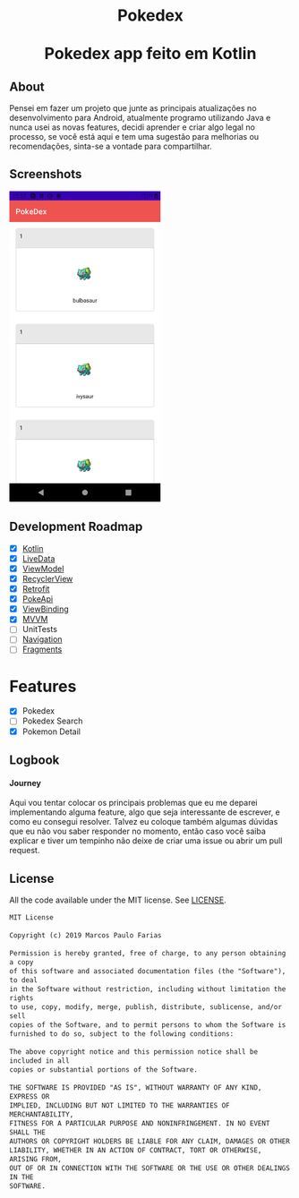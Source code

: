 <h1 align="center">Pokedex
<br>
<br>
Pokedex app feito em Kotlin
</h1>

## About
<p>Pensei em fazer um projeto que junte as principais atualizações no desenvolvimento para Android, atualmente programo utilizando Java e nunca usei as novas features, decidi aprender e criar algo legal no processo, se você está aqui e tem uma sugestão para melhorias ou recomendações, sinta-se a vontade para compartilhar. </p>

## Screenshots
<p>
  <img src="screenshots/pokemon_list.png" width="270" alt="Pokedex List">
</p>



## Development Roadmap
 - [x] [Kotlin](https://kotlinlang.org/)
 - [x] [LiveData](https://developer.android.com/topic/libraries/architecture/livedata)
 - [x] [ViewModel](https://developer.android.com/topic/libraries/architecture/viewmodel)
 - [x] [RecyclerView](https://developer.android.com/guide/topics/ui/layout/recyclerview)
 - [x] [Retrofit](https://square.github.io/retrofit/)
 - [x] [PokeApi](https://pokeapi.co/)
 - [x] [ViewBinding](https://developer.android.com/topic/libraries/view-binding)
 - [x] [MVVM](https://developer.android.com/jetpack/guide)
 - [ ] UnitTests
 - [ ] [Navigation](https://developer.android.com/topic/libraries/architecture/navigation)
 - [ ] [Fragments](https://developer.android.com/guide/fragments)

# Features
 - [x] Pokedex
 - [ ] Pokedex Search
 - [x] Pokemon Detail

## Logbook
<h4>Journey</h4>
Aqui vou tentar colocar os principais problemas que eu me deparei implementando alguma feature, algo que seja interessante de escrever, e como eu consegui resolver. Talvez eu coloque também algumas dúvidas que eu não vou saber responder no momento, então caso você saiba explicar e tiver um tempinho não deixe de criar uma issue ou abrir um pull request.

## License
All the code available under the MIT license. See [LICENSE](LICENSE).

```
MIT License

Copyright (c) 2019 Marcos Paulo Farias

Permission is hereby granted, free of charge, to any person obtaining a copy
of this software and associated documentation files (the "Software"), to deal
in the Software without restriction, including without limitation the rights
to use, copy, modify, merge, publish, distribute, sublicense, and/or sell
copies of the Software, and to permit persons to whom the Software is
furnished to do so, subject to the following conditions:

The above copyright notice and this permission notice shall be included in all
copies or substantial portions of the Software.

THE SOFTWARE IS PROVIDED "AS IS", WITHOUT WARRANTY OF ANY KIND, EXPRESS OR
IMPLIED, INCLUDING BUT NOT LIMITED TO THE WARRANTIES OF MERCHANTABILITY,
FITNESS FOR A PARTICULAR PURPOSE AND NONINFRINGEMENT. IN NO EVENT SHALL THE
AUTHORS OR COPYRIGHT HOLDERS BE LIABLE FOR ANY CLAIM, DAMAGES OR OTHER
LIABILITY, WHETHER IN AN ACTION OF CONTRACT, TORT OR OTHERWISE, ARISING FROM,
OUT OF OR IN CONNECTION WITH THE SOFTWARE OR THE USE OR OTHER DEALINGS IN THE
SOFTWARE.
```
